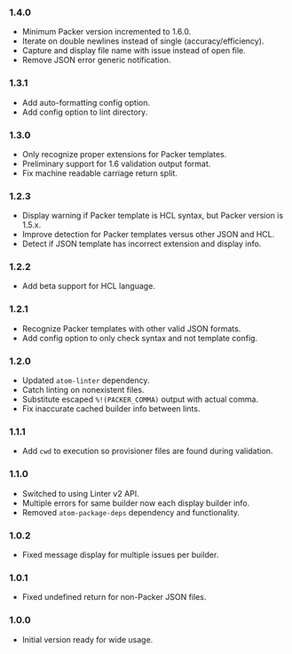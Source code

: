 ### 1.4.0
- Minimum Packer version incremented to 1.6.0.
- Iterate on double newlines instead of single (accuracy/efficiency).
- Capture and display file name with issue instead of open file.
- Remove JSON error generic notification.

### 1.3.1
- Add auto-formatting config option.
- Add config option to lint directory.

### 1.3.0
- Only recognize proper extensions for Packer templates.
- Preliminary support for 1.6 validation output format.
- Fix machine readable carriage return split.

### 1.2.3
- Display warning if Packer template is HCL syntax, but Packer version is 1.5.x.
- Improve detection for Packer templates versus other JSON and HCL.
- Detect if JSON template has incorrect extension and display info.

### 1.2.2
- Add beta support for HCL language.

### 1.2.1
- Recognize Packer templates with other valid JSON formats.
- Add config option to only check syntax and not template config.

### 1.2.0
- Updated `atom-linter` dependency.
- Catch linting on nonexistent files.
- Substitute escaped `%!(PACKER_COMMA)` output with actual comma.
- Fix inaccurate cached builder info between lints.

### 1.1.1
- Add `cwd` to execution so provisioner files are found during validation.

### 1.1.0
- Switched to using Linter v2 API.
- Multiple errors for same builder now each display builder info.
- Removed `atom-package-deps` dependency and functionality.

### 1.0.2
- Fixed message display for multiple issues per builder.

### 1.0.1
- Fixed undefined return for non-Packer JSON files.

### 1.0.0
- Initial version ready for wide usage.
